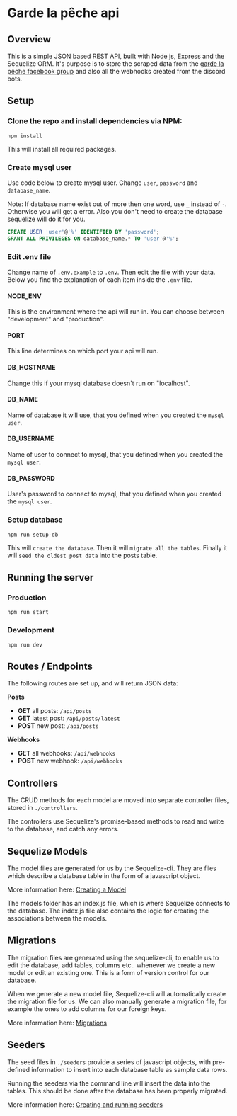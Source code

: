 # Garde la pêche api

## Overview
This is a simple JSON based REST API, built with Node js, Express and the Sequelize ORM. It's purpose is to store the scraped data from the [garde la pêche facebook group](https://www.facebook.com/groups/gardelapecheglp/) and also all the webhooks created from the discord bots.

## Setup

### Clone the repo and install dependencies via NPM:
```
npm install
```
This will install all required packages.

### Create mysql user
Use code below to create mysql user. Change `user`, `password` and `database_name`.

Note: If database name exist out of more then one word, use `_` instead of `-`. Otherwise you will get a error. Also you don't need to create the database sequelize will do it for you.
```SQL
CREATE USER 'user'@'%' IDENTIFIED BY 'password';
GRANT ALL PRIVILEGES ON database_name.* TO 'user'@'%';
```

### Edit .env file
Change name of `.env.example` to `.env`. Then edit the file with your data. Below you find the explanation of each item inside the `.env` file.

#### NODE_ENV
This is the environment where the api will run in. You can choose between "development" and "production".

#### PORT
This line determines on which port your api will run. 

#### DB_HOSTNAME
Change this if your mysql database doesn't run on "localhost".

#### DB_NAME
Name of database it will use, that you defined when you created the `mysql user`.

#### DB_USERNAME
Name of user to connect to mysql, that you defined when you created the `mysql user`.

#### DB_PASSWORD
User's password to connect to mysql, that you defined when you created the `mysql user`.

### Setup database
```
npm run setup-db
```
This will `create the database`. Then it will `migrate all the tables`. Finally it will `seed the oldest post data` into the posts table.

## Running the server

### Production
```
npm run start
```

### Development
```
npm run dev
```

## Routes / Endpoints
The following routes are set up, and will return JSON data:

**Posts**
* **GET** all posts: `/api/posts`
* **GET** latest post: `/api/posts/latest`
* **POST** new post: `/api/posts`

**Webhooks**
* **GET** all webhooks: `/api/webhooks`
* **POST** new webhook: `/api/webhooks`

## Controllers

The CRUD methods for each model are moved into separate controller files, stored in `./controllers`.

The controllers use Sequelize's promise-based methods to read and write to the database, and catch any errors.


## Sequelize Models
The model files are generated for us by the Sequelize-cli. They are files which describe a database table in the form of a javascript object.

More information here:
[Creating a Model](https://sequelize.org/master/manual/migrations.html#creating-the-first-model--and-migration-)

The models folder has an index.js file, which is where Sequelize connects to the database. The index.js file also contains the logic for creating the associations between the models.


## Migrations
The migration files are generated using the sequelize-cli, to enable us to edit the database, add tables, columns etc.. whenever we create a new model or edit an existing one. This is a form of version control for our database.

When we generate a new model file, Sequelize-cli will automatically create the migration file for us. We can also manually generate a migration file, for example the ones to add columns for our foreign keys.

More information here:
[Migrations](http://docs.sequelizejs.com/manual/tutorial/migrations.html)


## Seeders
The seed files in `./seeders` provide a series of javascript objects, with pre-defined information to insert into each database table as sample data rows.

Running the seeders via the command line will insert the data into the tables. This should be done after the database has been properly migrated.

More information here:
[Creating and running seeders](https://sequelize.org/master/manual/migrations.html#creating-the-first-seed)
